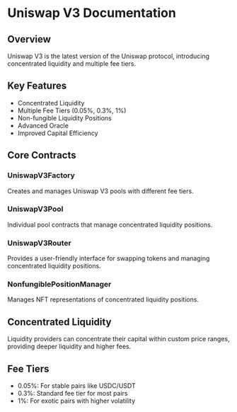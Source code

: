 # Uniswap V3 Documentation

## Overview
Uniswap V3 is the latest version of the Uniswap protocol, introducing concentrated liquidity and multiple fee tiers.

## Key Features
- Concentrated Liquidity
- Multiple Fee Tiers (0.05%, 0.3%, 1%)
- Non-fungible Liquidity Positions
- Advanced Oracle
- Improved Capital Efficiency

## Core Contracts

### UniswapV3Factory
Creates and manages Uniswap V3 pools with different fee tiers.

### UniswapV3Pool
Individual pool contracts that manage concentrated liquidity positions.

### UniswapV3Router
Provides a user-friendly interface for swapping tokens and managing concentrated liquidity positions.

### NonfungiblePositionManager
Manages NFT representations of concentrated liquidity positions.

## Concentrated Liquidity
Liquidity providers can concentrate their capital within custom price ranges, providing deeper liquidity and higher fees.

## Fee Tiers
- 0.05%: For stable pairs like USDC/USDT
- 0.3%: Standard fee tier for most pairs
- 1%: For exotic pairs with higher volatility 